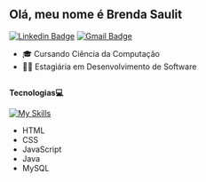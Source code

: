 ## Olá, meu nome é Brenda Saulit

[![Linkedin Badge](https://img.shields.io/badge/-LinkedIn-0A66C2?style=flat-square&logo=Linkedin&logoColor=white&link=https://www.linkedin.com/in/brenda-saulit/)](https://www.linkedin.com/in/brenda-saulit/)
[![Gmail Badge](https://img.shields.io/badge/-brenda.saulit@gmail.com-6633cc?style=flat-square&logo=Gmail&logoColor=white&link=mailto:brenda.saulit@gmail.com)](mailto:brenda.saulit@gmail.com)



- 🎓 Cursando Ciência da Computação
- 👩‍💻 Estagiária em Desenvolvimento de Software

## 
**Tecnologias💻**

[![My Skills](https://skillicons.dev/icons?i=html,css,js,java,mysql&theme=dark)](https://skillicons.dev)
- HTML
- CSS
- JavaScript
- Java
- MySQL


